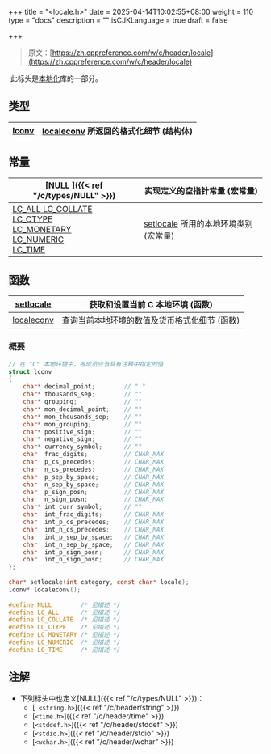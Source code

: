 +++
title = "<locale.h>"
date = 2025-04-14T10:02:55+08:00
weight = 110
type = "docs"
description = ""
isCJKLanguage = true
draft = false

+++

> 原文：[https://zh.cppreference.com/w/c/header/locale](https://zh.cppreference.com/w/c/header/locale)

​	此标头是[本地化](https://zh.cppreference.com/w/c/locale)库的一部分。

## 类型

| [lconv   ](https://zh.cppreference.com/w/c/locale/lconv) | [localeconv](https://zh.cppreference.com/w/c/locale/localeconv) 所返回的格式化细节 (结构体) |
| -------------------------------------------------------- | ------------------------------------------------------------ |

## 常量

| [NULL   ]({{< ref "/c/types/NULL" >}})        | 实现定义的空指针常量 (宏常量)                                |
| ------------------------------------------------------------ | ------------------------------------------------------------ |
| [LC_ALL   LC_COLLATE <br /> LC_CTYPE  <br />LC_MONETARY  <br />LC_NUMERIC  <br />LC_TIME   ](https://zh.cppreference.com/w/c/locale/LC_categories) | [setlocale](https://zh.cppreference.com/w/c/locale/setlocale) 所用的本地环境类别 (宏常量) |

## 函数

| [setlocale   ](https://zh.cppreference.com/w/c/locale/setlocale) | 获取和设置当前 C 本地环境 (函数)              |
| ------------------------------------------------------------ | --------------------------------------------- |
| [localeconv   ](https://zh.cppreference.com/w/c/locale/localeconv) | 查询当前本地环境的数值及货币格式化细节 (函数) |

### 概要

```c
// 在 "C" 本地环境中，各成员应当具有注释中指定的值
struct lconv
{
    char* decimal_point;        // "."
    char* thousands_sep;        // ""
    char* grouping;             // ""
    char* mon_decimal_point;    // ""
    char* mon_thousands_sep;    // ""
    char* mon_grouping;         // ""
    char* positive_sign;        // ""
    char* negative_sign;        // ""
    char* currency_symbol;      // ""
    char  frac_digits;          // CHAR_MAX
    char  p_cs_precedes;        // CHAR_MAX
    char  n_cs_precedes;        // CHAR_MAX
    char  p_sep_by_space;       // CHAR_MAX
    char  n_sep_by_space;       // CHAR_MAX
    char  p_sign_posn;          // CHAR_MAX
    char  n_sign_posn;          // CHAR_MAX
    char* int_curr_symbol;      // ""
    char  int_frac_digits;      // CHAR_MAX
    char  int_p_cs_precedes;    // CHAR_MAX
    char  int_n_cs_precedes;    // CHAR_MAX
    char  int_p_sep_by_space;   // CHAR_MAX
    char  int_n_sep_by_space;   // CHAR_MAX
    char  int_p_sign_posn;      // CHAR_MAX
    char  int_n_sign_posn;      // CHAR_MAX
};
 
char* setlocale(int category, const char* locale);
lconv* localeconv();
 
#define NULL        /* 见描述 */
#define LC_ALL      /* 见描述 */
#define LC_COLLATE  /* 见描述 */
#define LC_CTYPE    /* 见描述 */
#define LC_MONETARY /* 见描述 */
#define LC_NUMERIC  /* 见描述 */
#define LC_TIME     /* 见描述 */
```

## 注解

- 下列标头中也定义[NULL]({{< ref "/c/types/NULL" >}})：
  - [` <string.h>`]({{< ref "/c/header/string" >}})
  - [`<time.h>`]({{< ref "/c/header/time" >}})
  - [`<stddef.h>`]({{< ref "/c/header/stddef" >}})
  - [`<stdio.h>`]({{< ref "/c/header/stdio" >}})
  - [`<wchar.h>`]({{< ref "/c/header/wchar" >}})

